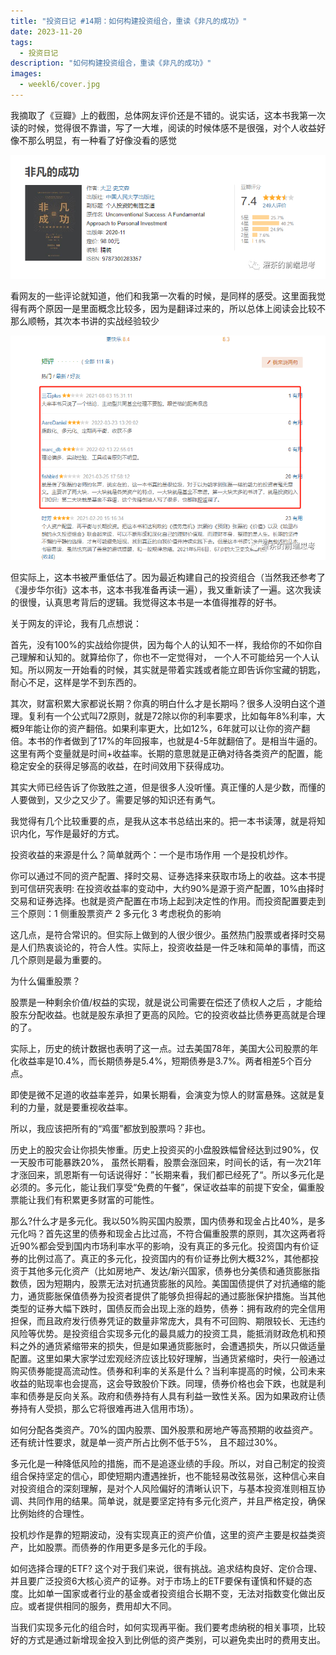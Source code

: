 ```yaml
---
title: "投资日记 #14期：如何构建投资组合，重读《非凡的成功》"
date: 2023-11-20
tags:
  - 投资日记 
description: "如何构建投资组合，重读《非凡的成功》"
images:
  - weekl6/cover.jpg
---
```




我摘取了《豆瓣》上的截图，总体网友评价还是不错的。说实话，这本书我第一次读的时候，觉得很不靠谱，写了一大堆，阅读的时候体感不是很强，对个人收益好像不那么明显，有一种看了好像没看的感觉

![](aaa.png)

看网友的一些评论就知道，他们和我第一次看的时候，是同样的感受。这里面我觉得有两个原因一是里面概念比较多，因为是翻译过来的，所以总体上阅读会比较不那么顺畅，其次本书讲的实战经验较少

![](bbb.png)

但实际上，这本书被严重低估了。因为最近构建自己的投资组合（当然我还参考了《漫步华尔街》这本书，这本书我准备再读一遍），我又重新读了一遍。这次我读的很慢，认真思考背后的逻辑。我觉得这本书是一本值得推荐的好书。

关于网友的评论，我有几点想说：

首先，没有100%的实战给你提供，因为每个人的认知不一样，我给你的不如你自己理解和认知的。就算给你了，你也不一定觉得对， 一个人不可能给另一个人认知。所以网友一开始看的时候，其实就是带着实践或者能立即告诉你宝藏的钥匙，耐心不足，这样是学不到东西的。

其次，财富积累大家都说长期？你真的明白什么才是长期吗？很多人没明白这个道理。复利有一个公式叫72原则，就是72除以你的利率要求，比如每年8%利率，大概9年能让你的资产翻倍。如果利率更大，比如12%，6年就可以让你的资产翻倍。本书的作者做到了17%的年回报率，也就是4-5年就翻倍了。是相当牛逼的。这里有两个变量就是时间+收益率。长期的意思就是正确对待各类资产的配置，能稳定安全的获得足够高的收益，在时间效用下获得成功。

其实大师已经告诉了你致胜之道，但是很多人没听懂。真正懂的人是少数，而懂的人要做到，又少之又少了。需要足够的知识还有勇气。

我觉得有几个比较重要的点，是我从这本书总结出来的。把一本书读薄，就是将知识内化，写作是最好的方式。

投资收益的来源是什么？简单就两个：一个是市场作用 一个是投机炒作。

你可以通过不同的资产配置、择时交易、证券选择来获取市场上的收益。这本书提到可信研究表明: 在投资收益率的变动中，大约90%是源于资产配置，10%由择时交易和证券选择。也就是资产配置在市场上起到决定性的作用。而投资配置要走到三个原则：1 侧重股票资产 2 多元化 3 考虑税负的影响

这几点，是符合常识的。但实际上做到的人很少很少。虽然热门股票或者择时交易是人们热衷谈论的，符合人性。实际上，投资收益是一件乏味和简单的事情，而这几个原则是最为重要的。

为什么偏重股票？

股票是一种剩余价值/权益的实现，就是说公司需要在偿还了债权人之后 ，才能给股东分配收益。也就是股东承担了更高的风险。它的投资收益比债券更高就是合理的了。

实际上，历史的统计数据也表明了这一点。过去美国78年，美国大公司股票的年化收益率是10.4%，而长期债券是5.4%，短期债券是3.7%。两者相差5个百分点。

即使是微不足道的收益率差异，如果长期看，会演变为惊人的财富悬殊。这就是复利的力量，就是要重视收益率。

所以，我应该把所有的“鸡蛋”都放到股票吗？非也。

历史上的股灾会让你损失惨重。历史上投资买的小盘股跌幅曾经达到过90%，仅一天股市可能暴跌20%， 虽然长期看，股票会涨回来，时间长的话，有一次21年才涨回来，凯恩斯有一句话说得好：”长期来看，我们都已经死了“。所以多元化是必须的。多元化，能让我们享受“免费的午餐”，保证收益率的前提下安全，偏重股票能让我们有积累更多财富的可能性。

那么?什么才是多元化。我以50%购买国内股票，国内债券和现金占比40%，是多元化吗？首先这里的债券和现金占比过高，不符合偏重股票的原则，其次这两者将近90%都会受到国内市场利率水平的影响，没有真正的多元化。投资国内有价证券的比例过高了。真正的多元化，投资国内的有价证券比例大概32%，其他都投资于其他多元化资产（比如房地产、发达/新兴国家，债券也分美债和通货膨胀指数债，因为短期内，股票无法对抗通货膨胀的风险。美国国债提供了对抗通缩的能力，通货膨胀保值债券为投资者提供了能够负担得起的通过膨胀保护措施。当其他类型的证券大幅下跌时，国债反而会出现上涨的趋势，债券：拥有政府的完全信用担保，而且政府发行债券凭证的数量非常庞大，具有不可回购、期限较长、无违约风险等优势。是投资组合实现多元化的最具威力的投资工具，能抵消财政危机和预料之外的通货紧缩带来的损失，但是如果通货膨胀时，会遭遇损失，所以只做适量配置。这里如果大家学过宏观经济应该比较好理解，当通货紧缩时，央行一般通过购买债券能提高流动性。债券和利率的关系是什么？当利率提高的时候，公司未来收益的贴现率也会提高，这会导致股价下跌。同理，债券价格也会下跌，也就是利率和债券是反向关系。政府和债券持有人具有利益一致性关系。因为如果政府让债券持有人受损，那么它将很难再进入信用市场）。

如何分配各类资产。70%的国内股票、国外股票和房地产等高预期的收益资产。还有统计性要求，就是单一资产所占比例不低于5%， 且不超过30%。

多元化是一种降低风险的措施，而不是追逐业绩的手段。所以，对自己制定的投资组合保持坚定的信心，即使短期内遭遇挫折，也不能轻易改弦易张，这种信心来自对投资组合的深刻理解，是对个人风险偏好的清晰认识下，与基本投资准则相互协调、共同作用的结果。简单说，就是要坚定持有多元化资产，并且严格定投，确保比例始终的合理性。

投机炒作是靠的短期波动，没有实现真正的资产价值，这里的资产主要是权益类资产，比如股票。而债券的作用更多是多元化的手段。

如何选择合理的ETF? 这个对于我们来说，很有挑战。追求结构良好、定价合理、并且要广泛投资6大核心资产的证券。对于市场上的ETF要保有谨慎和怀疑的态度。比如单一国家或者行业的基金或者投资组合长期不变，无法对指数变化做出反应。或者提供相同的服务，费用却大不同。

当我们实现多元化的组合时，如何实现再平衡。我们要考虑纳税的相关事项，比较好的方式是通过新增现金投入到比例低的资产类别，可以避免卖出时的费用支出。
